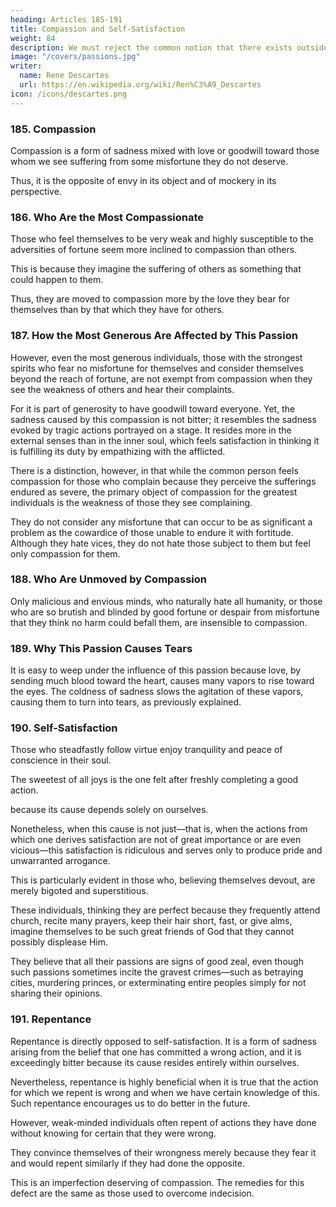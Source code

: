 ```yaml
---
heading: Articles 185-191
title: Compassion and Self-Satisfaction
weight: 84
description: We must reject the common notion that there exists outside of us a Fortune which causes things to happen according to its pleasure
image: "/covers/passions.jpg"
writer:
  name: Rene Descartes
  url: https://en.wikipedia.org/wiki/Ren%C3%A9_Descartes
icon: /icons/descartes.png
---
```



### 185. Compassion
  
Compassion is a form of sadness mixed with love or goodwill toward those whom we see suffering from some misfortune they do not deserve.

Thus, it is the opposite of envy in its object and of mockery in its perspective.  



### 186. Who Are the Most Compassionate

Those who feel themselves to be very weak and highly susceptible to the adversities of fortune seem more inclined to compassion than others. 

This is because they imagine the suffering of others as something that could happen to them. 

Thus, they are moved to compassion more by the love they bear for themselves than by that which they have for others.  


### 187. How the Most Generous Are Affected by This Passion

However, even the most generous individuals, those with the strongest spirits who fear no misfortune for themselves and consider themselves beyond the reach of fortune, are not exempt from compassion when they see the weakness of others and hear their complaints.

For it is part of generosity to have goodwill toward everyone. Yet, the sadness caused by this compassion is not bitter; it resembles the sadness evoked by tragic actions portrayed on a stage. It resides more in the external senses than in the inner soul, which feels satisfaction in thinking it is fulfilling its duty by empathizing with the afflicted.  

There is a distinction, however, in that while the common person feels compassion for those who complain because they perceive the sufferings endured as severe, the primary object of compassion for the greatest individuals is the weakness of those they see complaining.

They do not consider any misfortune that can occur to be as significant a problem as the cowardice of those unable to endure it with fortitude. Although they hate vices, they do not hate those subject to them but feel only compassion for them.  


### 188. Who Are Unmoved by Compassion

Only malicious and envious minds, who naturally hate all humanity, or those who are so brutish and blinded by good fortune or despair from misfortune that they think no harm could befall them, are insensible to compassion.  


### 189. Why This Passion Causes Tears

It is easy to weep under the influence of this passion because love, by sending much blood toward the heart, causes many vapors to rise toward the eyes. The coldness of sadness slows the agitation of these vapors, causing them to turn into tears, as previously explained.  


### 190. Self-Satisfaction

<!-- The satisfaction consistently enjoyed by  -->

Those who steadfastly follow virtue enjoy tranquility and peace of conscience in their soul. 

<!-- is a habit in their soul called . However, the satisfaction 

one deems good is a passion—a kind of joy—which I believe is  -->

The sweetest of all joys is the one felt after freshly completing a good action.

 because its cause depends solely on ourselves.  

Nonetheless, when this cause is not just—that is, when the actions from which one derives satisfaction are not of great importance or are even vicious—this satisfaction is ridiculous and serves only to produce pride and unwarranted arrogance.

This is particularly evident in those who, believing themselves devout, are merely bigoted and superstitious. 

These individuals, thinking they are perfect because they frequently attend church, recite many prayers, keep their hair short, fast, or give alms, imagine themselves to be such great friends of God that they cannot possibly displease Him. 

They believe that all their passions are signs of good zeal, even though such passions sometimes incite the gravest crimes—such as betraying cities, murdering princes, or exterminating entire peoples simply for not sharing their opinions.  


### 191. Repentance
   
Repentance is directly opposed to self-satisfaction. It is a form of sadness arising from the belief that one has committed a wrong action, and it is exceedingly bitter because its cause resides entirely within ourselves.  

Nevertheless, repentance is highly beneficial when it is true that the action for which we repent is wrong and when we have certain knowledge of this. Such repentance encourages us to do better in the future. 

However, weak-minded individuals often repent of actions they have done without knowing for certain that they were wrong. 

They convince themselves of their wrongness merely because they fear it and would repent similarly if they had done the opposite.

This is an imperfection deserving of compassion. The remedies for this defect are the same as those used to overcome indecision.